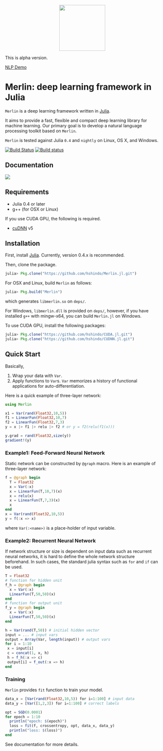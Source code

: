 <p align="center"><img src="https://github.com/hshindo/Merlin.jl/blob/master/Merlin.png" width="150"></p>

This is alpha version.

[NLP Demo](http://158.199.141.203/)

# Merlin: deep learning framework in Julia

`Merlin` is a deep learning framework written in [Julia](http://julialang.org/).

It aims to provide a fast, flexible and compact deep learning library for machine learning.
Our primary goal is to develop a natural language processing toolkit based on `Merlin`.

`Merlin` is tested against Julia `0.4` and `nightly` on Linux, OS X, and Windows.

[![Build Status](https://travis-ci.org/hshindo/Merlin.jl.svg?branch=master)](https://travis-ci.org/hshindo/Merlin.jl)
[![Build status](https://ci.appveyor.com/api/projects/status/v2u1kyjy61ph0ihn/branch/master?svg=true)](https://ci.appveyor.com/project/hshindo/merlin-jl/branch/master)

## Documentation
[![](https://img.shields.io/badge/docs-latest-blue.svg)](http://hshindo.github.io/Merlin.jl/latest/)

## Requirements
- Julia 0.4 or later
- g++ (for OSX or Linux)

If you use CUDA GPU, the following is required.
- [cuDNN](https://developer.nvidia.com/cudnn) v5

## Installation
First, install [Julia](http://julialang.org/). Currently, version 0.4.x is recommended.

Then, clone the package.
```julia
julia> Pkg.clone("https://github.com/hshindo/Merlin.jl.git")
```

For OSX and Linux, build `Merlin` as follows:
```julia
julia> Pkg.build("Merlin")
```
which generates `libmerlin.so` on `deps/`.

For Windows, `libmerlin.dll` is provided on `deps/`, however,
if you have installed `g++` with mingw-x64, you can build `Merlin.jl` on Windows.

To use CUDA GPU, install the following packages:
```julia
julia> Pkg.clone("https://github.com/hshindo/CUDA.jl.git")
julia> Pkg.clone("https://github.com/hshindo/CUDNN.jl.git")
```

## Quick Start
Basically,

1. Wrap your data with `Var`.
2. Apply functions to `Var`s. `Var` memorizes a history of functional applications for auto-differentiation.

Here is a quick example of three-layer network:
```julia
using Merlin

x1 = Var(rand(Float32,10,5))
f1 = LinearFun(Float32,10,7)
f2 = LinearFun(Float32,7,3)
y = x |> f1 |> relu |> f2 # or y = f2(relu(f1(x)))

y.grad = rand(Float32,size(y))
gradient!(y)
```

### Example1: Feed-Forward Neural Network
Static network can be constructed by `@graph` macro.
Here is an example of three-layer network:
```julia
f = @graph begin
  T = Float32
  x = Var(:x)
  x = LinearFun(T,10,7)(x)
  x = relu(x)
  x = LinearFun(T,7,3)(x)
  x
end
x = Var(rand(Float32,10,5))
y = f(:x => x)
```
where `Var(:<name>)` is a place-holder of input variable.

### Example2: Recurrent Neural Network
If network structure or size is dependent on input data such as recurrent neural networks, it is hard to define the whole network structure beforehand.
In such cases, the standard julia syntax such as `for` and `if` can be used.

```julia
T = Float32
# function for hidden unit
f_h = @graph begin
  x = Var(:x)
  LinearFun(T,50,50)(x)
end
# function for output unit
f_y = @graph begin
  x = Var(:x)
  LinearFun(T,50,50)(x)
end

h = Var(rand(T,50)) # initial hidden vector
input = ... # input vars
output = Array(Var, length(input)) # output vars
for i = 1:10
 x = input[i]
 c = concat(1, x, h)
 h = f_h(:x => c)
 output[i] = f_out(:x => h)
end
```

### Training
`Merlin` provides `fit` function to train your model.
```julia
data_x = [Var(rand(Float32,10,5)) for i=1:100] # input data
data_y = [Var([1,2,3]) for i=1:100] # correct labels

opt = SGD(0.0001)
for epoch = 1:10
  println("epoch: $(epoch)")
  loss = fit(f, crossentropy, opt, data_x, data_y)
  println("loss: $(loss)")
end
```
See documentation for more details.
